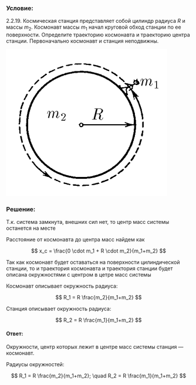 ###  Условие:

$2.2.19.$ Космическая станция представляет собой цилиндр радиуса $R$ и массы $m_2$. Космонавт массы $m_1$ начал круговой обход станции по ее поверхности. Определите траекторию космонавта и траекторию центра станции. Первоначально космонавт и станция неподвижны.

![К задаче $2.2.19$|439x401, 30%](../../img/2.2.19/2.2.19.png)

###  Решение:

Т.к. система замкнута, внешних сил нет, то центр масс системы останется на месте

Расстояние от космонавта до центра масс найдем как

$$
x_c = \frac{0 \cdot m_1 + R \cdot m_2}{m_1+m_2}
$$

Так как космонавт будет оставаться на поверхности цилиндической станции, то и траектория космонавта и траектория станции будет описана окружностями с центром в цетре масс системы

Космонавт описывает окружность радиуса:

$$
R_1 = R \frac{m_2}{m_1+m_2}
$$

Станция описывает окружность радиуса:

$$
R_2 = R \frac{m_1}{m_1+m_2}
$$

####  Ответ:

Окружности, центр которых лежит в центре масс системы станция — космонавт.

Радиусы окружностей:

$$
R_1 = R \frac{m_2}{m_1+m_2}; \quad R_2 = R \frac{m_1}{m_1+m_2}
$$